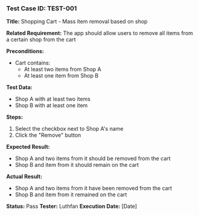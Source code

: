 ### Test Case ID: TEST-001
**Title:** Shopping Cart - Mass item removal based on shop 

**Related Requirement:** The app should allow users to remove all items from a certain shop from the cart  

**Preconditions:**  
- Cart contains:
  - At least two items from Shop A
  - At least one item from Shop B

**Test Data:**  
- Shop A with at least two items
- Shop B with at least one item

**Steps:**  
1. Select the checkbox next to Shop A's name
2. Click the "Remove" button 

**Expected Result:**  
- Shop A and two items from it should be removed from the cart
- Shop B and item from it should remain on the cart

**Actual Result:**  
- Shop A and two items from it have been removed from the cart
- Shop B and item from it remained on the cart

**Status:** Pass 
**Tester:** Luthfan 
**Execution Date:** [Date]  
